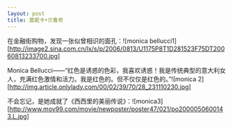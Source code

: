 ```yaml
---
layout: post
title: 莫妮卡•贝鲁奇
---
```




在金融街购物，发现一张似曾相识的面孔：![monica bellucci1][http://image2.sina.com.cn/lx/s/p/2006/0813/U1175P8T1D281523F75DT20060813233700.jpg] 

Monica Bellucci——“红色是诱惑的色彩，我喜欢诱惑！我是传统典型的意大利女人，充满红色激情和活力。我是红色的。但不仅仅是红色的。”![monica 2][http://img.article.onlylady.com/00/02/39/70/28_231110230.jpg] 

不会忘记，是她成就了《西西里的美丽传说》：![monica3][http://www.mov99.com/movie/newposter/poster47/021/po2000050600143.L.jpg] 
